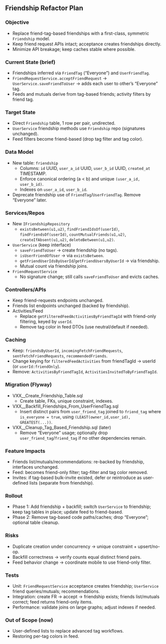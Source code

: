 ## Friendship Refactor Plan

### Objective
- Replace friend-tag-based friendships with a first-class, symmetric `Friendship` model.
- Keep friend request APIs intact; acceptance creates friendships directly.
- Minimize API breakage; keep caches stable where possible.

### Current State (brief)
- Friendships inferred via `FriendTag` (“Everyone”) and `UserFriendTag`.
- `FriendRequestService.acceptFriendRequest` → `UserService.saveFriendToUser` → adds each user to other’s “Everyone” tag.
- Feeds and mutuals derive from tag-based friends; activity filters by friend tag.

### Target State
- Direct `Friendship` table, 1 row per pair, undirected.
- `UserService` friendship methods use `Friendship` repo (signatures unchanged).
- Feed filters become friend-based (drop tag filter and tag color).

### Data Model
- New table: `friendship`
  - Columns: `id` UUID, `user_a_id` UUID, `user_b_id` UUID, `created_at` TIMESTAMP.
  - Enforce canonical ordering (a < b) and unique `(user_a_id, user_b_id)`.
  - Indexes on `user_a_id`, `user_b_id`.
- Deprecate friendship use of `FriendTag`/`UserFriendTag`. Remove “Everyone” later.

### Services/Repos
- New `IFriendshipRepository`
  - `existsBetween(u1,u2)`, `findFriendIdsOf(userId)`, `findFriendsOf(userId)`,
    `countMutualFriends(u1,u2)`, `createIfAbsent(u1,u2)`, `deleteBetween(u1,u2)`.
- `UserService` (keep interface)
  - `saveFriendToUser` → create friendship (no tags).
  - `isUserFriendOfUser` → via `existsBetween`.
  - `getFriendUserIdsByUserId`/`getFriendUsersByUserId` → via friendship.
  - Mutual count via friendship joins.
- `FriendRequestService`
  - No signature change; still calls `saveFriendToUser` and evicts caches.

### Controllers/APIs
- Keep friend-requests endpoints unchanged.
- Friends list endpoints unchanged (backed by friendship).
- Activities/Feed
  - Replace `getFilteredFeedActivitiesByFriendTagId` with friend-only filtering, keyed by `userId`.
  - Remove tag color in feed DTOs (use neutral/default if needed).

### Caching
- Keep: `friendsByUserId`, `incomingFetchFriendRequests`, `sentFetchFriendRequests`, `recommendedFriends`.
- Change keying for `filteredFeedActivities` from friendTagId → userId (or `userId:friendOnly`).
- Remove: `ActivitiesByFriendTagId`, `ActivitiesInvitedToByFriendTagId`.

### Migration (Flyway)
- VXX__Create_Friendship_Table.sql
  - Create table, FKs, unique constraint, indexes.
- VXX__Backfill_Friendships_From_UserFriendTag.sql
  - Insert distinct pairs from `user_friend_tag` joined to `friend_tag` where `is_everyone = true`, using `(LEAST(owner_id,user_id), GREATEST(...))`.
- VXX__Cleanup_Tag_Based_Friendship.sql (later)
  - Remove “Everyone” usage; optionally drop `user_friend_tag`/`friend_tag` if no other dependencies remain.

### Feature Impacts
- Friends list/mutuals/recommendations: re-backed by friendship, interfaces unchanged.
- Feed: becomes friend-only filter; tag-filter and tag color removed.
- Invites: if tag-based bulk-invite existed, defer or reintroduce as user-defined lists (separate from friendship).

### Rollout
- Phase 1: Add friendship + backfill; switch `UserService` to friendship; keep tag tables in place; update feed to friend-based.
- Phase 2: Remove tag-based code paths/caches; drop “Everyone”; optional table cleanup.

### Risks
- Duplicate creation under concurrency → unique constraint + upsert/no-op.
- Backfill correctness → verify counts equal distinct friend pairs.
- Feed behavior change → coordinate mobile to use friend-only filter.

### Tests
- Unit: `FriendRequestService` acceptance creates friendship; `UserService` friend queries/mutuals; recommendations.
- Integration: create FR → accept → friendship exists; friends list/mutuals correct; feed returns friend-only items.
- Performance: validate joins on large graphs; adjust indexes if needed.

### Out of Scope (now)
- User-defined lists to replace advanced tag workflows.
- Restoring per-tag colors in feed.